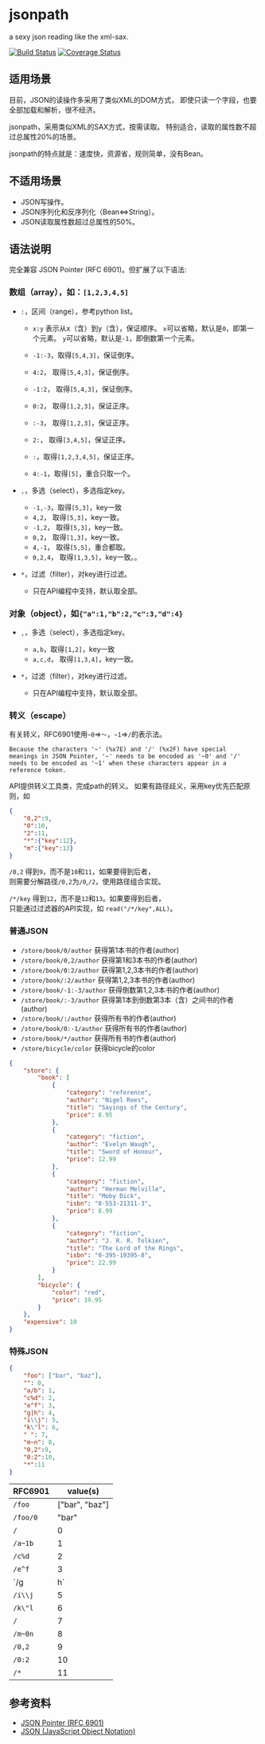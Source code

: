# jsonpath

a sexy json reading like the xml-sax.

[![Build Status](https://travis-ci.org/moilioncircle/jsonpath.svg?branch=master)](https://travis-ci.org/moilioncircle/jsonpath)
[![Coverage Status](https://coveralls.io/repos/moilioncircle/jsonpath/badge.svg?branch=master)](https://coveralls.io/r/moilioncircle/jsonpath?branch=master)

## 适用场景

目前，JSON的读操作多采用了类似XML的DOM方式，
即使只读一个字段，也要全部加载和解析，很不经济。

jsonpath，采用类似XML的SAX方式，按需读取。
特别适合，读取的属性数不超过总属性20%的场景。

jsonpath的特点就是：速度快，资源省，规则简单，没有Bean。

## 不适用场景

  * JSON写操作。
  * JSON序列化和反序列化（Bean<=>String）。
  * JSON读取属性数超过总属性的50%。

## 语法说明

完全兼容 JSON Pointer (RFC 6901)。但扩展了以下语法:

### 数组（array），如：`[1,2,3,4,5]`

  * `:`，区间（range），参考python list。

    - `x:y` 表示从x（含）到y（含），保证顺序。
      `x`可以省略，默认是`0`，即第一个元素。
      `y`可以省略，默认是`-1`，即倒数第一个元素。

    - `-1:-3`，取得`[5,4,3]`，保证倒序。
    - `4:2`，  取得`[5,4,3]`，保证倒序。
    - `-1:2`， 取得`[5,4,3]`，保证倒序。
    - `0:2`，  取得`[1,2,3]`，保证正序。
    - `:-3`，  取得`[1,2,3]`，保证正序。
    - `2:`，   取得`[3,4,5]`，保证正序。
    - `:`，取得`[1,2,3,4,5]`，保证正序。
    - `4:-1`，取得`[5]`，重合只取一个。


  * `,`，多选（select），多选指定key。
    - `-1,-3`，取得`[5,3]`，key一致
    - `4,2`，  取得`[5,3]`，key一致。
    - `-1,2`， 取得`[5,3]`，key一致。
    - `0,2`，  取得`[1,3]`，key一致。
    - `4,-1`， 取得`[5,5]`，重合都取。
    - `0,2,4`， 取得`[1,3,5]`，key一致。。


  * `*`，过滤（filter），对key进行过滤。
    - 只在API编程中支持，默认取全部。

### 对象（object），如`{"a":1,"b":2,"c":3,"d":4}`

  * `,`，多选（select），多选指定key。
    - `a,b`，取得`[1,2]`，key一致
    - `a,c,d`，  取得`[1,3,4]`，key一致。

  * `*`，过滤（filter），对key进行过滤。
    - 只在API编程中支持，默认取全部。

### 转义（escape）

有关转义，RFC6901使用`~0`=>`～`，`~1`=>`/`的表示法。

    Because the characters '~' (%x7E) and '/' (%x2F) have special
    meanings in JSON Pointer, '~' needs to be encoded as '~0' and '/'
    needs to be encoded as '~1' when these characters appear in a
    reference token.

API提供转义工具类，完成path的转义。
如果有路径歧义，采用key优先匹配原则，如

``` json
{
    "0,2":9,
    "0":10,
    "2":11,
    "*":{"key":12},
    "m":{"key":13}
}
```
`/0,2` 得到`9`，而不是`10`和`11`，如果要得到后者，  
则需要分解路径`/0,2`为`/0`,`/2`，使用路径组合实现。

`/*/key` 得到`12`，而不是`12`和`13`。如果要得到后者，  
只能通过过滤器的API实现，如 `read("/*/key",ALL)`。


### 普通JSON

  * `/store/book/0/author` 获得第1本书的作者(author)  
  * `/store/book/0,2/author` 获得第1和3本书的作者(author) 
  * `/store/book/0:2/author` 获得第1,2,3本书的作者(author) 
  * `/store/book/:2/author`  获得第1,2,3本书的作者(author) 
  * `/store/book/-1:-3/author` 获得倒数第1,2,3本书的作者(author) 
  * `/store/book/:-3/author` 获得第1本到倒数第3本（含）之间书的作者(author) 
  * `/store/book/:/author`    获得所有书的作者(author)
  * `/store/book/0:-1/author` 获得所有书的作者(author)
  * `/store/book/*/author`    获得所有书的作者(author)
  * `/store/bicycle/color` 获得bicycle的color

``` json
{
    "store": {
        "book": [
            {
                "category": "reference",
                "author": "Nigel Rees",
                "title": "Sayings of the Century",
                "price": 8.95
            },
            {
                "category": "fiction",
                "author": "Evelyn Waugh",
                "title": "Sword of Honour",
                "price": 12.99
            },
            {
                "category": "fiction",
                "author": "Herman Melville",
                "title": "Moby Dick",
                "isbn": "0-553-21311-3",
                "price": 8.99
            },
            {
                "category": "fiction",
                "author": "J. R. R. Tolkien",
                "title": "The Lord of the Rings",
                "isbn": "0-395-19395-8",
                "price": 22.99
            }
        ],
        "bicycle": {
            "color": "red",
            "price": 19.95
        }
    },
    "expensive": 10
}
```

### 特殊JSON

``` json
{
    "foo": ["bar", "baz"],
    "": 0,
    "a/b": 1,
    "c%d": 2,
    "e^f": 3,
    "g|h": 4,
    "i\\j": 5,
    "k\"l": 6,
    " ": 7,
    "m~n": 8,
    "0,2":9,
    "0:2":10,
    "*":11
}
```

 RFC6901 | value(s)
---------|---------
`/foo`   |["bar", "baz"]
`/foo/0` |"bar"
`/`      |0
`/a~1b`  |1
`/c%d`   |2
`/e^f`   |3
`/g|h`   |4
`/i\\j`  |5
`/k\"l`  |6
`/ `     |7
`/m~0n`  |8
`/0,2`   |9
`/0:2`   |10
`/*`     |11

## 参考资料

  * [JSON Pointer (RFC 6901)](http://tools.ietf.org/html/rfc6901)
  * [JSON (JavaScript Object Notation)](http://json.org/)
